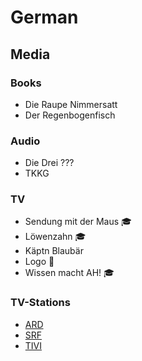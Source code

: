 # German
## Media
### Books
- Die Raupe Nimmersatt
- Der Regenbogenfisch
### Audio
- Die Drei ???
- TKKG
### TV
- Sendung mit der Maus :mortar_board:
- Löwenzahn :mortar_board:
- Käptn Blaubär
- Logo :newspaper:
- Wissen macht AH! :mortar_board:
### TV-Stations
- [ARD](http://www.ardmediathek.de/tv)
- [SRF](http://www.srf.ch/)
- [TIVI](http://www.tivi.de/)
